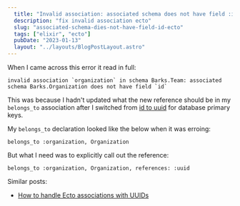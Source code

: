 ```yaml
---
  title: "Invalid association: associated schema does not have field :id"
  description: "fix invalid association ecto"
  slug: "associated-schema-dies-not-have-field-id-ecto"
  tags: ["elixir", "ecto"]
  pubDate: "2023-01-13"
  layout: "../layouts/BlogPostLayout.astro"
---
```


When I came across this error it read in full:
```
invalid association `organization` in schema Barks.Team: associated schema Barks.Organization does not have field `id` 
```

This was because I hadn't updated what the new reference should be in my `belongs_to` association after I switched from [id to uuid](https://tinytechtuts.com/2023-set-primary-key-ecto) for database primary keys.

My `belongs_to` declaration looked like the below when it was erroing:
```
belongs_to :organization, Organization
```

But what I need was to explicitly call out the reference:
```
belongs_to :organization, Organization, references: :uuid
```

Similar posts:
- [How to handle Ecto associations with UUIDs](https://tinytechtuts.com/2023-ecto-associations-with-uuids)
